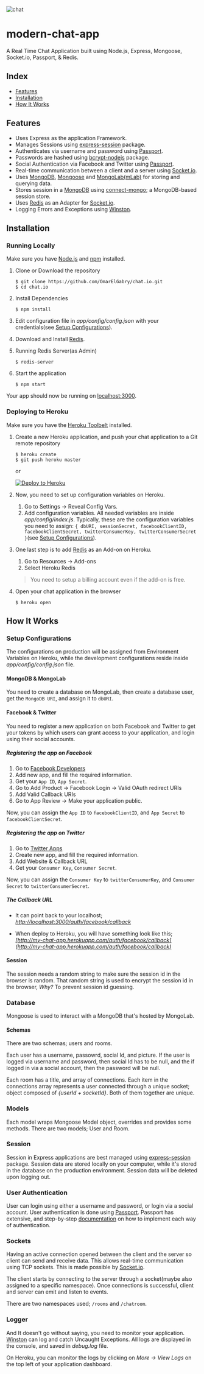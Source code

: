 ![chat](https://user-images.githubusercontent.com/13827656/27470833-60756242-57fe-11e7-9450-ec4e134a32da.jpg)

# modern-chat-app
A Real Time Chat Application built using Node.js, Express, Mongoose, Socket.io, Passport, & Redis.

## Index
+ [Features](#features)
+ [Installation](#installation)
+ [How It Works](#how-it-works)

## Features<a name="features"></a>
+ Uses Express as the application Framework.
+ Manages Sessions using [express-session](https://github.com/expressjs/session) package.
+ Authenticates via username and password using [Passport](https://github.com/jaredhanson/passport).
+ Passwords are hashed using [bcrypt-nodejs](https://github.com/shaneGirish/bcrypt-nodejs) package.
+ Social Authentication via Facebook and Twitter using [Passport](https://github.com/jaredhanson/passport).
+ Real-time communication between a client and a server using [Socket.io](https://github.com/socketio/socket.io).
+ Uses [MongoDB](https://github.com/mongodb/mongo), [Mongoose](https://github.com/Automattic/mongoose) and [MongoLab(mLab)](https://mlab.com/) for storing and querying data.
+ Stores session in a [MongoDB](https://github.com/mongodb/mongo) using [connect-mongo](https://github.com/kcbanner/connect-mongo); a MongoDB-based session store.
+ Uses [Redis](https://github.com/antirez/redis) as an Adapter for [Socket.io](https://github.com/socketio/socket.io).
+ Logging Errors and Exceptions using [Winston](https://github.com/winstonjs/winston).

## Installation<a name="installation"></a>
### Running Locally
Make sure you have [Node.js](https://nodejs.org/) and [npm](https://www.npmjs.com/) installed.

1. Clone or Download the repository

	```
	$ git clone https://github.com/OmarElGabry/chat.io.git
	$ cd chat.io
	```
2. Install Dependencies

	```
	$ npm install
	```
2. Edit configuration file in _app/config/config.json_ with your credentials(see [Setup Configurations](#configurations)).
3. Download and Install [Redis](http://redis.io/download).
4. Running Redis Server(as Admin)

	```
	$ redis-server
	``` 
5. Start the application

	```
	$ npm start
	```
Your app should now be running on [localhost:3000](http://localhost:3000/).

### Deploying to Heroku
Make sure you have the [Heroku Toolbelt](https://toolbelt.heroku.com/) installed.

1. Create a new Heroku application, and push your chat application to a Git remote repository

	```
	$ heroku create
	$ git push heroku master
	```
	
	or
	
	[![Deploy to Heroku](https://www.herokucdn.com/deploy/button.png)](https://heroku.com/deploy)

2. Now, you need to set up configuration variables on Heroku. 
	1. Go to Settings -> Reveal Config Vars.
	2. Add configuration variables. All needed variables are inside _app/config/index.js_. 
	Typically, these are the configuration variables you need to assign: 
	```{ dbURI, sessionSecret, facebookClientID, facebookClientSecret, twitterConsumerKey, twitterConsumerSecret }```(see [Setup Configurations](#configurations)).

3. One last step is to add [Redis](http://redis.io/) as an Add-on on Heroku.
	1. Go to Resources -> Add-ons
	2. Select Heroku Redis
	> You need to setup a billing account even if the add-on is free.
4. Open your chat application in the browser

	```
	$ heroku open
	```


## How It Works<a name="how-it-works"></a>
### Setup Configurations<a name="configurations"></a>
The configurations on production will be assigned from Environment Variables on Heroku, while the development configurations reside inside _app/config/config.json_ file.

#### MongoDB & MongoLab
You need to create a database on MongoLab, then create a database user, get the `MongoDB URI`, and assign it to `dbURI`.

#### Facebook & Twitter
You need to register a new application on both Facebook and Twitter to get your tokens by which users can grant access to your application, and login using their social accounts.

##### Registering the app on Facebook
1. Go to [Facebook Developers](https://developers.facebook.com/)
2. Add new app, and fill the required information.
3. Get your `App ID`, `App Secret`.
4. Go to Add Product -> Facebook Login -> Valid OAuth redirect URIs
5. Add Valid Callback URIs
6. Go to App Review -> Make your application public.

Now, you can assign the `App ID` to `facebookClientID`, and `App Secret` to `facebookClientSecret`.
##### Registering the app on Twitter
1. Go to [Twitter Apps](https://apps.twitter.com/)
2. Create new app, and fill the required information.
3. Add Website & Callback URL
4. Get your `Consumer Key`, `Consumer Secret`.

Now, you can assign the `Consumer Key` to `twitterConsumerKey`, and `Consumer Secret` to `twitterConsumerSecret`.

##### The Callback URL
- It can point back to your localhost; _[http://localhost:3000/auth/facebook/callback](http://localhost:3000/auth/facebook/callback)_

- When deploy to Heroku, you will have something look like this; _[http://my-chat-app.herokuapp.com/auth/facebook/callback](http://my-chat-app.herokuapp.com/auth/facebook/callback)_

#### Session
The session needs a random string to make sure the session id in the browser is random. That random string is used to encrypt the session id in the browser, _Why?_ To prevent session id guessing.


### Database<a name="database"></a>
Mongoose is used to interact with a MongoDB that's hosted by MongoLab. 

#### Schemas
There are two schemas; users and rooms. 

Each user has a username, passowrd, social Id, and picture. If the user is logged via username and password, then social Id has to be null, and the if logged in via a social account, then the password will be null.

Each room has a title, and array of connections. Each item in the connections array represents a user connected through a unique socket; object composed of _{userId + socketId}_. Both of them together are unique.

### Models<a name="models"></a>
Each model wraps Mongoose Model object, overrides and provides some methods. There are two models; User and Room.

### Session<a name="session"></a>
Session in Express applications are best managed using [express-session](https://github.com/expressjs/session) package. Session data are stored locally on your computer, while it's stored in the database on the production environment. Session data will be deleted upon logging out.

### User Authentication<a name="auth"></a>
User can login using either a username and password, or login via a social account. User authentication is done using [Passport](https://github.com/jaredhanson/passport). Passport has extensive, and step-by-step [documentation](http://passportjs.org/docs/) on how to implement each way of authentication.

### Sockets<a name="sockets"></a>
Having an active connection opened between the client and the server so client can send and receive data. This allows real-time communication using TCP sockets. This is made possible by [Socket.io](https://github.com/socketio/socket.io).

The client starts by connecting to the server through a socket(maybe also assigned to a specific namespace). Once connections is successful, client and server can emit and listen to events. 

There are two namespaces used; `/rooms` and `/chatroom`.

### Logger<a name="logger"></a>
And It doesn't go without saying, you need to monitor your application. [Winston](https://github.com/winstonjs/winston) can log and catch Uncaught Exceptions. All logs are displayed in the console, and saved in _debug.log_ file. 

On Heroku, you can monitor the logs by clicking on _More -> View Logs_ on the top left of your application dashboard.


